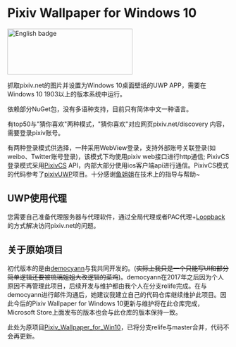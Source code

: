 # Pixiv Wallpaper for Windows 10
[<img src='https://assets.windowsphone.com/85864462-9c82-451e-9355-a3d5f874397a/English_get-it-from-MS_InvariantCulture_Default.png' alt='English badge' width=284 height=104/>](https://www.microsoft.com/zh-cn/p/pixiv-wallpaper-for-windows-10/9n71rkg8kcvc?activetab=pivot:overviewtab)

抓取pixiv.net的图片并设置为Windows 10桌面壁纸的UWP APP，需要在Windows 10 1903以上的版本系统中运行。

依赖部分NuGet包，没有多语种支持，目前只有简体中文一种语言。

有top50与"猜你喜欢"两种模式，"猜你喜欢"对应网页pixiv.net/discovery 内容，需要登录pixiv账号。

有两种登录模式供选择，一种采用WebView登录，支持外部账号关联登录(如weibo、Twitter账号登录)，该模式下均使用pixiv web接口进行http通信;
PixivCS登录模式采用[PixivCS](https://github.com/tobiichiamane/pixivcs/blob/master/PixivAppAPI.cs/ "PixivCS") API，内部大部分使用ios客户端api进行通信。PixivCS模式的代码参考了[pixivUWP](https://github.com/tobiichiamane/pixivfs-uwp/ "pixiv-uwp")项目。十分感谢[鱼姐姐](https://github.com/tobiichiamane)在技术上的指导与帮助~

## UWP使用代理
您需要自己准备代理服务器与代理软件，通过全局代理或者PAC代理+[Loopback](https://sspai.com/post/41137 "UWP loopback")的方式解决访问pixiv.net的问题。

## 关于原始项目
初代版本的是由[democyann](https://github.com/democyann)与我共同开发的。(~~实际上我只是一个只能写UI和部分简单逻辑还要被琉璃姐姐大改逻辑的菜鸡~~)。democyann在2017年之后因为个人原因不再管理此项目，后续开发与维护都由我个人在分支relife完成。在与democyann进行邮件沟通后，她建议我建立自己的代码仓库继续维护此项目。因此今后的Pixiv Wallpaper for Windows 10更新与维护将在此仓库完成，Microsoft Store上面发布的版本也会与此仓库的版本保持一致。

此处为原项目[Pixiv_Wallpaper_for_Win10](https://github.com/democyann/Pixiv_Wallpaper_for_Win10)，已将分支relife与master合并，代码不会再更新。

